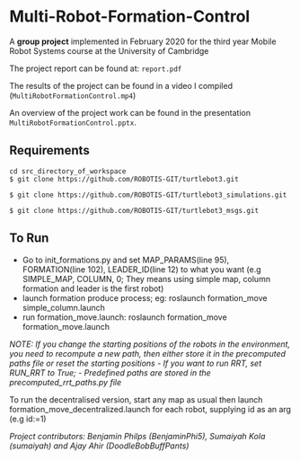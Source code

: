 # Multi-Robot-Formation-Control

A **group project** implemented in February 2020 for the third year Mobile Robot Systems course at the University of Cambridge

The project report can be found at: `report.pdf`

The results of the project can be found in a video I compiled (`MultiRobotFormationControl.mp4`)

An overview of the project work can be found in the presentation `MultiRobotFormationControl.pptx`.

## Requirements
```
cd src_directory_of_workspace
$ git clone https://github.com/ROBOTIS-GIT/turtlebot3.git

$ git clone https://github.com/ROBOTIS-GIT/turtlebot3_simulations.git

$ git clone https://github.com/ROBOTIS-GIT/turtlebot3_msgs.git
```

## To Run
- Go to init_formations.py and set MAP_PARAMS(line 95), FORMATION(line 102), LEADER_ID(line 12) to what you want (e.g SIMPLE_MAP, COLUMN, 0; They means using simple map, column formation and leader is the first robot)
- launch formation produce process; eg: roslaunch formation_move simple_column.launch
- run formation_move.launch: roslaunch formation_move formation_move.launch

*NOTE: If you change the starting positions of the robots in the environment, you need to recompute a new path, then either store it in the precomputed paths file or reset the starting positions*
*- If you want to run RRT, set RUN_RRT to True; - Predefined paths are stored in the precomputed_rrt_paths.py file*

To run the decentralised version, start any map as usual then launch formation_move_decentralized.launch for each robot, supplying id as an arg (e.g id:=1)

*Project contributors: Benjamin Philps (BenjaminPhi5), Sumaiyah Kola (sumaiyah) and Ajay Ahir (DoodleBobBuffPants)* 
